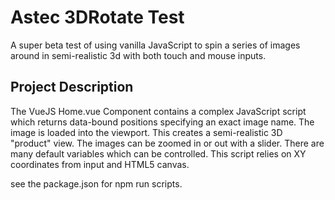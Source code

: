 # Astec 3DRotate Test

A super beta test of using vanilla JavaScript to spin a series of images around in semi-realistic 3d with both touch and mouse inputs.

## Project Description

The VueJS Home.vue Component contains a complex JavaScript script which returns data-bound positions specifying an exact image name. The image is loaded into the viewport. This creates a semi-realistic 3D "product" view. The images can be zoomed in or out with a slider. There are many default variables which can be controlled. This script relies on XY coordinates from input and HTML5 canvas.

see the package.json for npm run scripts.
